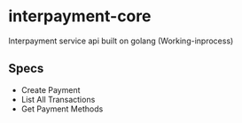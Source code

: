 # interpayment-core

Interpayment service api built on golang (Working-inprocess)

## Specs
- Create Payment
- List All Transactions
- Get Payment Methods
